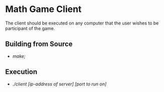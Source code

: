 # Math Game Client

The client should be executed on any computer that the user wishes to be participant of the game. 

## Building from Source

- *make;*

## Execution

- *./client [ip-address of server] [port to run on]*